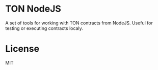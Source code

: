 # TON NodeJS

A set of tools for working with TON contracts from NodeJS. Useful for testing or executing contracts localy.

# License

MIT
